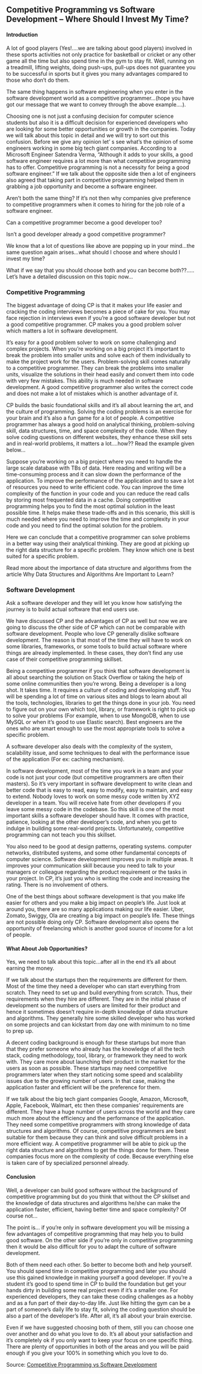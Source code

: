 ## Competitive Programming vs Software Development – Where Should I Invest My Time?

#### Introduction

A lot of good players (Yes!….we are talking about good players) involved in these sports activities not only practice for basketball or cricket or any other game all the time but also spend time in the gym to stay fit. Well, running on a treadmill, lifting weights, doing push-ups, pull-ups does not guarantee you to be successful in sports but it gives you many advantages compared to those who don’t do them.

The same thing happens in software engineering when you enter in the software development world as a competitive programmer…(hope you have got our message that we want to convey through the above example….). 

Choosing one is not just a confusing decision for computer science students but also it is a difficult decision for experienced developers who are looking for some better opportunities or growth in the companies. Today we will talk about this topic in detail and we will try to sort out this confusion. Before we give any opinion let’ s see what’s the opinion of some engineers working in some big tech giant companies. According to a Microsoft Engineer Satendra Verma, “Although it adds to your skills, a good software engineer requires a lot more than what competitive programming has to offer. Competitive programming is not a necessity for being a good software engineer.” If we talk about the opposite side then a lot of engineers also agreed that taking part in competitive programming helped them in grabbing a job opportunity and become a software engineer.

Aren’t both the same thing? If it’s not then why companies give preference to competitive programmers when it comes to hiring for the job role of a software engineer. 

Can a competitive programmer become a good developer too? 

Isn’t a good developer already a good competitive programmer?

We know that a lot of questions like above are popping up in your mind…the same question again arises…what should I choose and where should I invest my time? 

What if we say that you should choose both and you can become both??….. Let’s have a detailed discussion on this topic now…

### Competitive Programming
The biggest advantage of doing CP is that it makes your life easier and cracking the coding interviews becomes a piece of cake for you. You may face rejection in interviews even if you’re a good software developer but not a good competitive programmer. CP makes you a good problem solver which matters a lot in software development. 

It’s easy for a good problem solver to work on some challenging and complex projects. When you’re working on a big project it’s important to break the problem into smaller units and solve each of them individually to make the project work for the users. Problem-solving skill comes naturally to a competitive programmer. They can break the problems into smaller units, visualize the solutions in their head easily and convert them into code with very few mistakes. This ability is much needed in software development. A good competitive programmer also writes the correct code and does not make a lot of mistakes which is another advantage of it.

CP builds the basic foundational skills and it’s all about learning the art, and the culture of programming. Solving the coding problems is an exercise for your brain and it’s also a fun game for a lot of people. A competitive programmer has always a good hold on analytical thinking, problem-solving skill, data structures, time, and space complexity of the code. When they solve coding questions on different websites, they enhance these skill sets and in real-world problems, it matters a lot….how?? Read the example given below…

Suppose you’re working on a big project where you need to handle the large scale database with TBs of data. Here reading and writing will be a time-consuming process and it can slow down the performance of the application. To improve the performance of the application and to save a lot of resources you need to write efficient code. You can improve the time complexity of the function in your code and you can reduce the read calls by storing most frequented data in a cache. Doing competitive programming helps you to find the most optimal solution in the least possible time. It helps make these trade-offs and in this scenario, this skill is much needed where you need to improve the time and complexity in your code and you need to find the optimal solution for the problem. 

Here we can conclude that a competitive programmer can solve problems in a better way using their analytical thinking. They are good at picking up the right data structure for a specific problem. They know which one is best suited for a specific problem. 

Read more about the importance of data structure and algorithms from the article Why Data Structures and Algorithms Are Important to Learn?

### Software Development
Ask a software developer and they will let you know how satisfying the journey is to build actual software that end users use. 

We have discussed CP and the advantages of CP as well but now we are going to discuss the other side of CP which can not be comparable with software development. People who love CP generally dislike software development. The reason is that most of the time they will have to work on some libraries, frameworks, or some tools to build actual software where things are already implemented. In these cases, they don’t find any use case of their competitive programming skillset.

Being a competitive programmer if you think that software development is all about searching the solution on Stack Overflow or taking the help of some online communities then you’re wrong. Being a developer is a long shot. It takes time. It requires a culture of coding and developing stuff. You will be spending a lot of time on various sites and blogs to learn about all the tools, technologies, libraries to get the things done in your job. You need to figure out on your own which tool, library, or framework is right to pick up to solve your problems (For example, when to use MongoDB, when to use MySQL or when it’s good to use Elastic search). Best engineers are the ones who are smart enough to use the most appropriate tools to solve a specific problem. 

A software developer also deals with the complexity of the system, scalability issue, and some techniques to deal with the performance issue of the application (For ex: caching mechanism). 

In software development, most of the time you work in a team and your code is not just your code (but competitive programmers are often their masters). So it’s very important in software development to write clean and better code that is easy to read, easy to modify, easy to maintain, and easy to extend. Nobody loves to work on some messy code written by XYZ developer in a team. You will receive hate from other developers if you leave some messy code in the codebase. So this skill is one of the most important skills a software developer should have. It comes with practice, patience, looking at the other developer’s code, and when you get to indulge in building some real-world projects. Unfortunately, competitive programming can not teach you this skillset. 

You also need to be good at design patterns, operating systems. computer networks, distributed systems, and some other fundamental concepts of computer science. Software development improves you in multiple areas. It improves your communication skill because you need to talk to your managers or colleague regarding the product requirement or the tasks in your project. In CP, it’s just you who is writing the code and increasing the rating. There is no involvement of others.

One of the best things about software development is that you make life easier for others and you make a big impact on people’s life. Just look at around you, there are so many applications making our life easier. Uber, Zomato, Swiggy, Ola are creating a big impact on people’s life. These things are not possible doing only CP. Software development also opens the opportunity of freelancing which is another good source of income for a lot of people.  

#### What About Job Opportunities?
Yes, we need to talk about this topic…after all in the end it’s all about earning the money.

If we talk about the startups then the requirements are different for them. Most of the time they need a developer who can start everything from scratch. They need to set up and build everything from scratch. Thus, their requirements when they hire are different. They are in the initial phase of development so the numbers of users are limited for their product and hence it sometimes doesn’t require in-depth knowledge of data structure and algorithms. They generally hire some skilled developer who has worked on some projects and can kickstart from day one with minimum to no time to prep up. 

A decent coding background is enough for these startups but more than that they prefer someone who already has the knowledge of all the tech stack, coding methodology, tool, library, or framework they need to work with. They care more about launching their product in the market for the users as soon as possible. These startups may need competitive programmers later when they start noticing some speed and scalability issues due to the growing number of users. In that case, making the application faster and efficient will be the preference for them. 

If we talk about the big tech giant companies Google, Amazon, Microsoft, Apple, Facebook, Walmart, etc then these companies’ requirements are different. They have a huge number of users across the world and they care much more about the efficiency and the performance of the application. They need some competitive programmers with strong knowledge of data structures and algorithms. Of course, competitive programmers are best suitable for them because they can think and solve difficult problems in a more efficient way. A competitive programmer will be able to pick up the right data structure and algorithms to get the things done for them. These companies focus more on the complexity of code. Because everything else is taken care of by specialized personnel already.

#### Conclusion
Well, a developer can build good software without the background of competitive programming but do you think that without the CP skillset and the knowledge of data structures and algorithms he/she can make the application faster, efficient, having better time and space complexity? Of course not… 

The point is… if you’re only in software development you will be missing a few advantages of competitive programming that may help you to build good software. On the other side if you’re only in competitive programming then it would be also difficult for you to adapt the culture of software development.

Both of them need each other. So better to become both and help yourself. You should spend time in competitive programming and later you should use this gained knowledge in making yourself a good developer. If you’re a student it’s good to spend time in CP to build the foundation but get your hands dirty in building some real project even if it’s a smaller one. For experienced developers, they can take these coding challenges as a hobby and as a fun part of their day-to-day life. Just like hitting the gym can be a part of someone’s daily life to stay fit, solving the coding question should be also a part of the developer’s life. After all, it’s all about your brain exercise. 

Even if we have suggested choosing both of them, still you can choose one over another and do what you love to do. It’s all about your satisfaction and it’s completely ok if you only want to keep your focus on one specific thing. There are plenty of opportunities in both of the areas and you will be paid enough if you give your 100% in something which you love to do.

Source: [Competitive Programming vs Software Development](https://www.geeksforgeeks.org/competitive-programming-vs-software-development-where-should-i-invest-my-time/)
